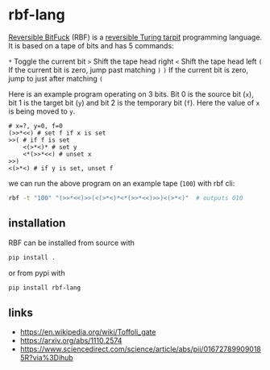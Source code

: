 # rbf-lang

[Reversible BitFuck](https://esolangs.org/wiki/Reversible_Bitfuck) (RBF) is a [reversible Turing tarpit](https://cstheory.stackexchange.com/questions/22128/reversible-turing-tarpits) programming language. It is based on a tape of bits and has 5 commands:

 `*` Toggle the current bit
 `>` Shift the tape head right
 `<` Shift the tape head left
 `(` If the current bit is zero, jump past matching `)`
 `)` If the current bit is zero, jump to just after matching `(`

Here is an example program operating on 3 bits. Bit 0 is the source bit (`x`), bit 1 is the target bit (`y`) and bit 2 is the temporary bit (`f`). Here the value of `x` is being moved to `y`.

```
# x=?, y=0, f=0
(>>*<<) # set f if x is set
>>( # if f is set
    <(>*<)* # set y
    <*(>>*<<) # unset x
>>)
<(>*<) # if y is set, unset f
```

we can run the above program on an example tape (`100`) with rbf cli:

```sh
rbf -t "100" "(>>*<<)>>(<(>*<)*<*(>>*<<)>>)<(>*<)"  # outputs 010
```

## installation

RBF can be installed from source with

```sh
pip install .
```

or from pypi with

```sh
pip install rbf-lang
```


## links

- https://en.wikipedia.org/wiki/Toffoli_gate
- https://arxiv.org/abs/1110.2574
- https://www.sciencedirect.com/science/article/abs/pii/016727899090185R?via%3Dihub